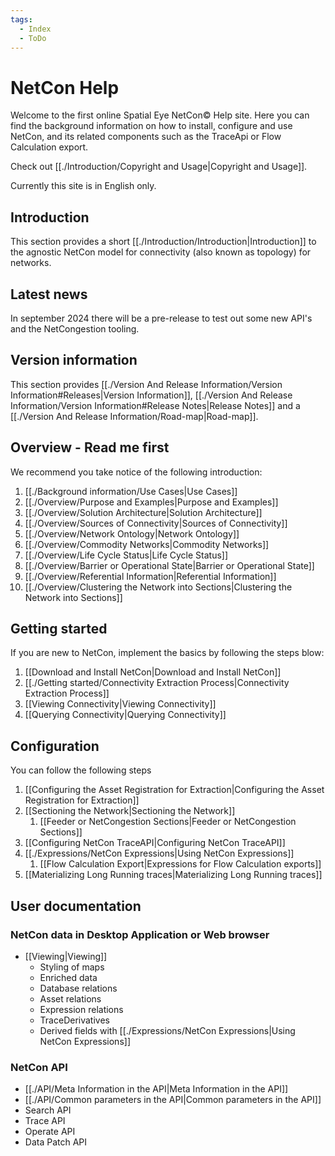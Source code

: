 ```yaml
---
tags:
  - Index
  - ToDo
---
```

# NetCon Help

Welcome to the first online Spatial Eye NetCon© Help site. Here you can find the background information on how to install, configure and use NetCon, and its related components such as the TraceApi or Flow Calculation export.

Check out [[./Introduction/Copyright and Usage|Copyright and Usage]].

Currently this site is in English only.
## Introduction
This section provides a short [[./Introduction/Introduction|Introduction]] to the agnostic NetCon model for connectivity (also known as topology) for networks.

## Latest news
In september 2024 there will be a pre-release to test out some new API's and the NetCongestion tooling.

## Version information

This section provides [[./Version And Release Information/Version Information#Releases|Version Information]], [[./Version And Release Information/Version Information#Release Notes|Release Notes]] and a [[./Version And Release Information/Road-map|Road-map]].

## Overview - Read me first

We recommend you take notice of the following introduction:
1. [[./Background information/Use Cases|Use Cases]]
2. [[./Overview/Purpose and Examples|Purpose and Examples]]
3. [[./Overview/Solution Architecture|Solution Architecture]]
4. [[./Overview/Sources of Connectivity|Sources of Connectivity]]
5. [[./Overview/Network Ontology|Network Ontology]]
6. [[./Overview/Commodity Networks|Commodity Networks]]
7. [[./Overview/Life Cycle Status|Life Cycle Status]]
8. [[./Overview/Barrier or Operational State|Barrier or Operational State]]
9. [[./Overview/Referential Information|Referential Information]]
10. [[./Overview/Clustering the Network into Sections|Clustering the Network into Sections]]

## Getting started

If you are new to NetCon, implement the basics by following the steps blow:
1. [[Download and Install NetCon|Download and Install NetCon]]
2. [[./Getting started/Connectivity Extraction Process|Connectivity Extraction Process]]
3. [[Viewing Connectivity|Viewing Connectivity]]
4. [[Querying Connectivity|Querying Connectivity]]
## Configuration

You can follow the following steps
1. [[Configuring the Asset Registration for Extraction|Configuring the Asset Registration for Extraction]]
2. [[Sectioning the Network|Sectioning the Network]]
	1. [[Feeder or NetCongestion Sections|Feeder or NetCongestion Sections]]
3. [[Configuring NetCon TraceAPI|Configuring NetCon TraceAPI]]
4. [[./Expressions/NetCon Expressions|Using NetCon Expressions]]
	1. [[Flow Calculation Export|Expressions for Flow Calculation exports]]
5. [[Materializing Long Running traces|Materializing Long Running traces]]

## User documentation

### NetCon data in Desktop Application or Web browser
* [[Viewing|Viewing]]
	* Styling of maps
	* Enriched data
	* Database relations
	* Asset relations
	* Expression relations
	* TraceDerivatives
	* Derived fields with [[./Expressions/NetCon Expressions|Using NetCon Expressions]] 

### NetCon API
* [[./API/Meta Information in the API|Meta Information in the API]]
* [[./API/Common parameters in the API|Common parameters in the API]]
* Search API
* Trace API
* Operate API
* Data Patch API







